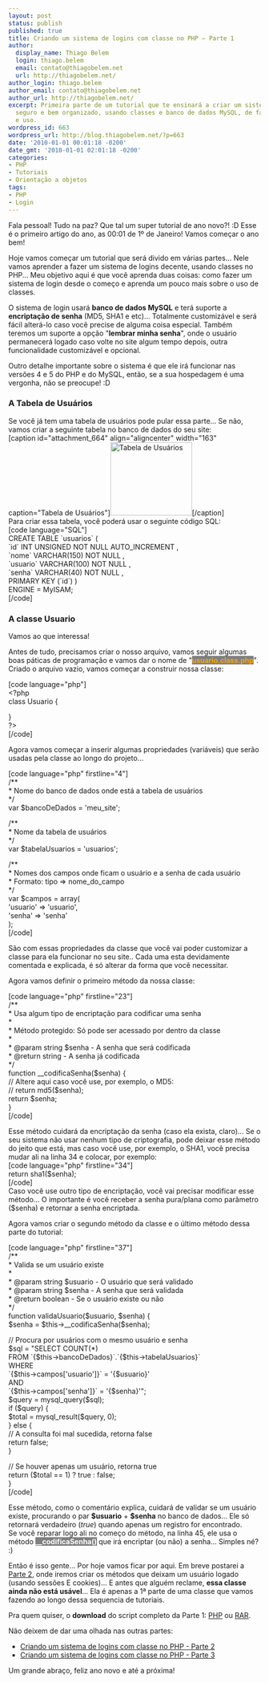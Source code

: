 ```yaml
---
layout: post
status: publish
published: true
title: Criando um sistema de logins com classe no PHP – Parte 1
author:
  display_name: Thiago Belem
  login: thiago.belem
  email: contato@thiagobelem.net
  url: http://thiagobelem.net/
author_login: thiago.belem
author_email: contato@thiagobelem.net
author_url: http://thiagobelem.net/
excerpt: Primeira parte de um tutorial que te ensinará a criar um sistema de logins
  seguro e bem organizado, usando classes e banco de dados MySQL, de fácil configuração
  e uso.
wordpress_id: 663
wordpress_url: http://blog.thiagobelem.net/?p=663
date: '2010-01-01 00:01:18 -0200'
date_gmt: '2010-01-01 02:01:18 -0200'
categories:
- PHP
- Tutoriais
- Orientação a objetos
tags:
- PHP
- Login
---
```

<p>Fala pessoal! Tudo na paz? Que tal um super tutorial de ano novo?! :D Esse é o primeiro artigo do ano, as 00:01 de 1º de Janeiro! Vamos começar o ano bem!</p>
<p>Hoje vamos começar um tutorial que será divido em várias partes... Nele vamos aprender a fazer um sistema de logins decente, usando classes no PHP... Meu objetivo aqui é que você aprenda duas coisas: como fazer um sistema de login desde o começo e aprenda um pouco mais sobre o uso de classes.</p>
<p>O sistema de login usará <strong>banco de dados MySQL</strong> e terá suporte a <strong>encriptação de senha</strong> (MD5, SHA1 e etc)... Totalmente customizável e será fácil alterá-lo caso você precise de alguma coisa especial. Também teremos um suporte a opção "<strong>lembrar minha senha</strong>", onde o usuário permanecerá logado caso volte no site algum tempo depois, outra funcionalidade customizável e opcional.</p>
<p>Outro detalhe importante sobre o sistema é que ele irá funcionar nas versões 4 e 5 do PHP e do MySQL, então, se a sua hospedagem é uma vergonha, não se preocupe! :D</p>
<h3>A Tabela de Usuários</h3>
<p>Se você já tem uma tabela de usuários pode pular essa parte... Se não, vamos criar a seguinte tabela no banco de dados do seu site:<br />
[caption id="attachment_664" align="aligncenter" width="163" caption="Tabela de Usuários"]<img src="http://blog.thiagobelem.net/arquivos/2009/12/tabela_usuarios.jpg" alt="Tabela de Usuários" title="Tabela de Usuários" width="163" height="146" class="size-full wp-image-664" />[/caption]<br />
Para criar essa tabela, você poderá usar o seguinte código SQL:<br />
[code language="SQL"]<br />
CREATE TABLE `usuarios` (<br />
  `id` INT UNSIGNED NOT NULL AUTO_INCREMENT ,<br />
  `nome` VARCHAR(150) NOT NULL ,<br />
  `usuario` VARCHAR(100) NOT NULL ,<br />
  `senha` VARCHAR(40) NOT NULL ,<br />
  PRIMARY KEY (`id`) )<br />
ENGINE = MyISAM;<br />
[/code]</p>
<p>
<h3>A classe Usuario</h3>
<p>Vamos ao que interessa!</p>
<p>Antes de tudo, precisamos criar o nosso arquivo, vamos seguir algumas boas páticas de programação e vamos dar o nome de "<strong style="background: gray; color: orange">usuario.class.php</strong>". Criado o arquivo vazio, vamos começar a construir nossa classe:</p>
<p>[code language="php"]<br />
&lt;?php<br />
class Usuario {</p>
<p>}<br />
?&gt;<br />
[/code]</p>
<p>Agora vamos começar a inserir algumas propriedades (variáveis) que serão usadas pela classe ao longo do projeto...</p>
<p>[code language="php" firstline="4"]<br />
	/**<br />
	 * Nome do banco de dados onde está a tabela de usuários<br />
	 */<br />
	var $bancoDeDados = 'meu_site';</p>
<p>	/**<br />
	 * Nome da tabela de usuários<br />
	 */<br />
	var $tabelaUsuarios = 'usuarios';</p>
<p>	/**<br />
	 * Nomes dos campos onde ficam o usuário e a senha de cada usuário<br />
	 * Formato: tipo =&gt; nome_do_campo<br />
	 */<br />
	var $campos = array(<br />
		'usuario' =&gt; 'usuario',<br />
		'senha' =&gt; 'senha'<br />
	);<br />
[/code]</p>
<p>São com essas propriedades da classe que você vai poder customizar a classe para ela funcionar no seu site.. Cada uma esta devidamente comentada e explicada, é só alterar da forma que você necessitar.</p>
<p>Agora vamos definir o primeiro método da nossa classe:</p>
<p>[code language="php" firstline="23"]<br />
	/**<br />
	 * Usa algum tipo de encriptação para codificar uma senha<br />
	 *<br />
	 * Método protegido: Só pode ser acessado por dentro da classe<br />
	 *<br />
	 * @param string $senha - A senha que será codificada<br />
	 * @return string - A senha já codificada<br />
	 */<br />
	function __codificaSenha($senha) {<br />
		// Altere aqui caso você use, por exemplo, o MD5:<br />
		// return md5($senha);<br />
		return $senha;<br />
	}<br />
[/code]</p>
<p>Esse método cuidará da encriptação da senha (caso ela exista, claro)... Se o seu sistema não usar nenhum tipo de criptografia, pode deixar esse método do jeito que está, mas caso você use, por exemplo, o SHA1, você precisa mudar ali na linha 34 e colocar, por exemplo:<br />
[code language="php" firstline="34"]<br />
return sha1($senha);<br />
[/code]<br />
Caso você use outro tipo de encriptação, você vai precisar modificar esse método... O importante é você receber a senha pura/plana como parâmetro ($senha) e retornar a senha encriptada.</p>
<p>Agora vamos criar o segundo método da classe e o último método dessa parte do tutorial:</p>
<p>[code language="php" firstline="37"]<br />
	/**<br />
	 * Valida se um usuário existe<br />
	 *<br />
	 * @param string $usuario - O usuário que será validado<br />
	 * @param string $senha - A senha que será validada<br />
	 * @return boolean - Se o usuário existe ou não<br />
	 */<br />
	function validaUsuario($usuario, $senha) {<br />
		$senha = $this-&gt;__codificaSenha($senha);</p>
<p>		// Procura por usuários com o mesmo usuário e senha<br />
		$sql = &quot;SELECT COUNT(*)<br />
				FROM `{$this-&gt;bancoDeDados}`.`{$this-&gt;tabelaUsuarios}`<br />
				WHERE<br />
					`{$this-&gt;campos['usuario']}` = '{$usuario}'<br />
					AND<br />
					`{$this-&gt;campos['senha']}` = '{$senha}'&quot;;<br />
		$query = mysql_query($sql);<br />
		if ($query) {<br />
			$total = mysql_result($query, 0);<br />
		} else {<br />
			// A consulta foi mal sucedida, retorna false<br />
			return false;<br />
		}</p>
<p>		// Se houver apenas um usuário, retorna true<br />
		return ($total == 1) ? true : false;<br />
	}<br />
[/code]</p>
<p>Esse método, como o comentário explica, cuidará de validar se um usuário existe, procurando o par <strong>$usuario</strong> + <strong>$senha</strong> no banco de dados... Ele só retornará verdadeiro (<em>true</em>) quando apenas um registro for encontrado.<br />
Se você reparar logo ali no começo do método, na linha 45, ele usa o método <strong style="background: gray; color: #FFF">__codificaSenha()</strong> que irá encriptar (ou não) a senha... Simples né? :)</p>
<p>Então é isso gente... Por hoje vamos ficar por aqui. Em breve postarei a <a href="http://blog.thiagobelem.net/mysql/criando-um-sistema-de-logins-com-classe-no-php-parte-2/" title="Parte 2" target="_blank">Parte 2</a>, onde iremos criar os métodos que deixam um usuário logado (usando sessões E cookies)... E antes que alguém reclame, <strong>essa classe ainda não está usável</strong>... Ela é apenas a 1ª parte de uma classe que vamos fazendo ao longo dessa sequencia de tutoriais.</p>
<p>Pra quem quiser, o <strong>download</strong> do script completo da Parte 1: <a href="http://blog.thiagobelem.net/arquivos/2010/01/usuarios.class.parte1.phps" title="usuarios.class.parte1.phps (Parte 1)" target="_blank">PHP</a> ou <a href="http://blog.thiagobelem.net/arquivos/2010/01/usuarios.class.parte1.rar" title=usuarios.class.parte1.rar (Parte 1)" target="_blank">RAR</a>.</p>
<p>Não deixem de dar uma olhada nas outras partes:</p>
<ul>
<li><a href="http://blog.thiagobelem.net/mysql/criando-um-sistema-de-logins-com-classe-no-php-parte-2/" title="Criando um sistema de logins com classe no PHP - Parte 2" target="_blank">Criando um sistema de logins com classe no PHP - Parte 2</a></li>
<li><a href="http://blog.thiagobelem.net/mysql/criando-um-sistema-de-logins-com-classe-no-php-parte-3/" title="Criando um sistema de logins com classe no PHP - Parte 3" target="_blank">Criando um sistema de logins com classe no PHP - Parte 3</a></li>
</ul>
<p>Um grande abraço, feliz ano novo e até a próxima!</p>

